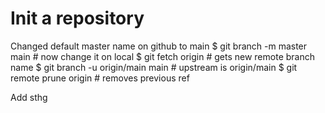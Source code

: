 # Init a repository

Changed default master name on github to main
$ git branch -m master main # now change it on local
$ git fetch origin # gets new remote branch name
$ git branch -u origin/main main # upstream is origin/main
$ git remote prune origin # removes previous ref

Add sthg 
